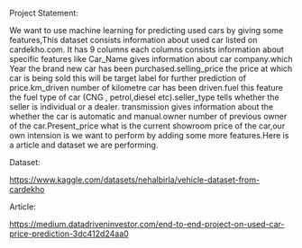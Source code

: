 Project Statement: 

We want to use machine learning for predicting used cars by giving some features,This dataset consists information about used car listed on cardekho.com. It has 9 columns each columns consists information about specific features like Car_Name gives information about car company.which Year the brand new car has been purchased.selling_price the price at which car is being sold this will be target label for further prediction of price.km_driven number of kilometre car has been driven.fuel this feature the fuel type of car (CNG , petrol,diesel etc).seller_type tells whether the seller is individual or a dealer. transmission gives information about the whether the car is automatic and manual.owner number of previous owner of the car.Present_price what is the current showroom price of the car,our own intension is we want to perform by adding some more features.Here is a article and dataset we are performing.

Dataset:

https://www.kaggle.com/datasets/nehalbirla/vehicle-dataset-from-cardekho

Article:

https://medium.datadriveninvestor.com/end-to-end-project-on-used-car-price-prediction-3dc412d24aa0
